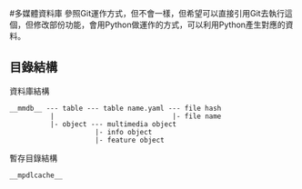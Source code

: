 #多媒體資料庫
參照Git運作方式，但不會一樣，但希望可以直接引用Git去執行這個，但修改部份功能，會用Python做運作的方式，可以利用Python產生對應的資料。

## 目錄結構
資料庫結構
```
__mmdb__ --- table --- table name.yaml --- file hash
          |                             |- file name
          |- object --- multimedia object
                     |- info object
                     |- feature object
```
暫存目錄結構
```
__mpdlcache__
```

